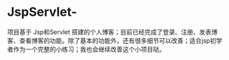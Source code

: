 # JspServlet-
项目基于 Jsp和Servlet 搭建的个人博客；目前已经完成了登录、注册、发表博客、查看博客的功能。除了基本的功能外，还有很多细节可以改善；适合jsp初学者作为一个完整的小练习；我也会继续改善这个小项目哒。 
